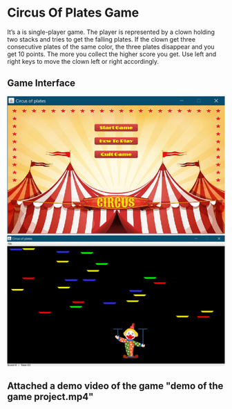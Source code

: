 # Circus Of Plates Game  

It’s a is single-player game. The player is represented by a clown holding two stacks and tries to get the falling plates. If the clown get three consecutive plates of the same color, the three plates disappear and you get 10 points. The more you collect the higher score you get. Use left and right keys to move the clown left or right accordingly.  

## Game Interface  

![interface](readmeImg/image.png)  
![interface](readmeImg/picture1.png)  

## Attached a demo video of the game "demo of the game project.mp4"  
